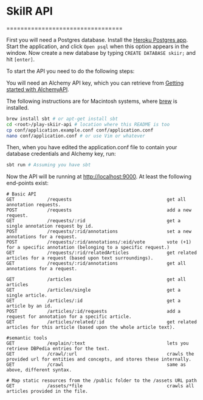 # SkiIR API
=================================

First you will need a Postgres database. 
Install the [Heroku Postgres app](http://postgresapp.com/).
Start the application, and click `Open psql` when this option appears in the window. 
Now create a new database by typing `CREATE DATABASE skiir;` and hit `[enter]`.

To start the API you need to do the following steps:

You will need an Alchemy API key, which you can retrieve from [Getting started with AlchemyAPI](http://www.alchemyapi.com/developers/getting-started-guide).

The following instructions are for Macintosh systems, where [brew](http://brew.sh) is installed.

````bash
brew install sbt # or apt-get install sbt
cd <root>/play-skiir-api # location where this README is too
cp conf/application.example.conf conf/application.conf
nano conf/application.conf # or use Vim or whatever
````

Then, when you have edited the application.conf file to contain your database credentials and Alchemy key, run:

````bash
sbt run # Assuming you have sbt
````

Now the API will be running at [http://localhost:9000](http://localhost:9000). At least the following end-points exist:

````
# Basic API
GET            /requests                                   get all annotation requests.
POST           /requests                                   add a new request.
GET            /requests/:rid                              get a single annotation request by id.
POST           /requests/:rid/annotations                  set a new annotations for a request.
POST           /requests/:rid/annotations/:eid/vote        vote (+1) for a specific annotation (belonging to a specific request.)
GET            /requests/:rid/relatedArticles              get related articles for a request (based upon text surroundings).
GET            /requests/:rid/annotations                  get all annotations for a request.

GET            /articles                                   get all articles
GET            /articles/single                            get a single article.
GET            /articles/:id                               get a article by an id.
POST           /articles/:id/requests                      add a request for annotation for a specific article.
GET            /articles/related/:id                       get related articles for this article (based upon the whole article text).

#semantic tools
GET            /explain/:text                              lets you retrieve DBPedia entries for the text.
GET            /crawl/:url                                 crawls the provided url for entities and concepts, and stores these internally.
GET            /crawl                                      same as above, different syntax.

# Map static resources from the /public folder to the /assets URL path
GET            /assets/*file                               crawls all articles provided in the file.

````
